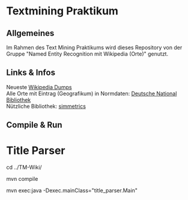 # Textmining Praktikum

## Allgemeines

Im Rahmen des Text Mining Praktikums wird dieses Repository von der Gruppe "Named Entity Recognition mit Wikipedia (Orte)" genutzt.

## Links & Infos

Neueste [Wikipedia Dumps](https://dumps.wikimedia.org/enwiki/latest/)  
Alle Orte mit Eintrag (Geografikum) in Normdaten: [Deutsche National Bibliothek](https://portal.dnb.de/)  
Nützliche Bibliothek: [simmetrics](https://sourceforge.net/projects/simmetrics/)

## Compile & Run

Title Parser
============
cd ../TM-Wiki/

mvn compile

mvn exec:java -Dexec.mainClass="title_parser.Main"